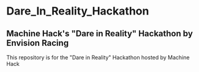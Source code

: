 # Dare_In_Reality_Hackathon
## Machine Hack's "Dare in Reality" Hackathon by Envision Racing

This repository is for the "Dare in Reality" Hackathon hosted by Machine Hack
